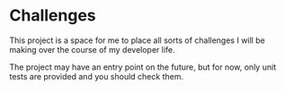 # Challenges #

This project is a space for me to place all sorts of challenges I will be making over the course of my developer life.

The project may have an entry point on the future, but for now, only unit tests are provided and you should check them.
